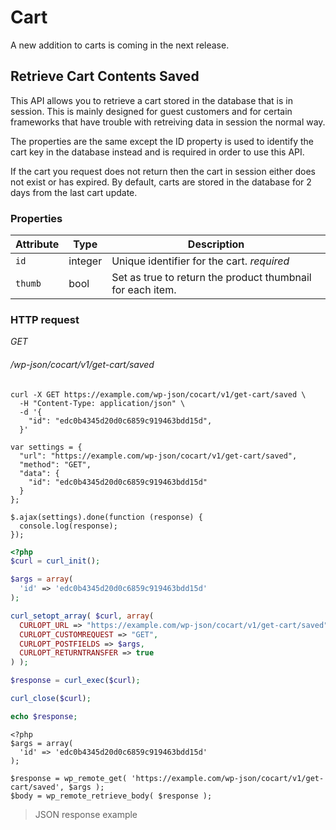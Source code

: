 # Cart #

A new addition to carts is coming in the next release.

## Retrieve Cart Contents Saved ##

This API allows you to retrieve a cart stored in the database that is in session. This is mainly designed for guest customers and for certain frameworks that have trouble with retreiving data in session the normal way.

The properties are the same except the ID property is used to identify the cart key in the database instead and is required in order to use this API.

<aside class="notice">
  If the cart you request does not return then the cart in session either does not exist or has expired. By default, carts are stored in the database for 2 days from the last cart update.
</aside>

### Properties ###

| Attribute | Type    | Description |
| --------- | ------- | ------------ |
| `id`      | integer | Unique identifier for the cart. <i class="label label-info">required</i> |
| `thumb`   | bool    | Set as true to return the product thumbnail for each item. |

### HTTP request ###

<div class="api-endpoint">
  <div class="endpoint-data">
    <i class="label label-get">GET</i>
    <h6>/wp-json/cocart/v1/get-cart/saved</h6>
  </div>
</div>

```shell
curl -X GET https://example.com/wp-json/cocart/v1/get-cart/saved \
  -H "Content-Type: application/json" \
  -d '{
    "id": "edc0b4345d20d0c6859c919463bdd15d",
  }'
```

```javascript--jquery
var settings = {
  "url": "https://example.com/wp-json/cocart/v1/get-cart/saved",
  "method": "GET",
  "data": {
    "id": "edc0b4345d20d0c6859c919463bdd15d"
  }
};

$.ajax(settings).done(function (response) {
  console.log(response);
});
```

```php
<?php
$curl = curl_init();

$args = array(
  'id' => 'edc0b4345d20d0c6859c919463bdd15d'
);

curl_setopt_array( $curl, array(
  CURLOPT_URL => "https://example.com/wp-json/cocart/v1/get-cart/saved",
  CURLOPT_CUSTOMREQUEST => "GET",
  CURLOPT_POSTFIELDS => $args,
  CURLOPT_RETURNTRANSFER => true
) );

$response = curl_exec($curl);

curl_close($curl);

echo $response;
```

```php--wp-http-api
<?php
$args = array(
  'id' => 'edc0b4345d20d0c6859c919463bdd15d'
);

$response = wp_remote_get( 'https://example.com/wp-json/cocart/v1/get-cart/saved', $args );
$body = wp_remote_retrieve_body( $response );
```

> JSON response example
